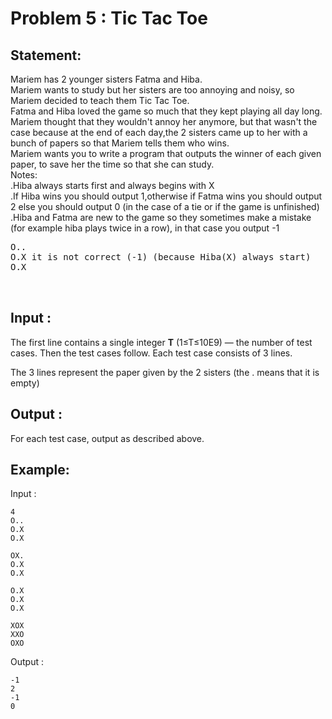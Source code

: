 # Problem 5 : Tic Tac Toe

## Statement:
Mariem has 2 younger sisters Fatma and Hiba.<br />
Mariem wants to study but her sisters are too annoying and noisy, so Mariem decided to teach them Tic Tac Toe.<br />
Fatma and Hiba loved the game so much that they kept playing all day long. <br />
Mariem thought that they wouldn't annoy her anymore, but that wasn't the case because at the end of each day,the 2 sisters came up to her with a bunch of papers so that Mariem tells them who wins.<br />
Mariem wants you to write a program that outputs the winner of each given paper, to save her the time so that she can study.<br />
Notes:<br />
	.Hiba always starts first and always begins with X <br />
	.If Hiba wins you should output 1,otherwise if Fatma wins you should output 2 else you should output 0 (in the case of a tie or if the game is unfinished)<br />
	.Hiba and Fatma are new to the game so they sometimes make a mistake (for example hiba plays twice in a row), in that case you output -1<br />

<pre>
O..                                                         OX.                   O.X                                                        XOX
O.X it is not correct (-1) (because Hiba(X) always start)   O.X Fatma wins (2)    O.X it is not correct because Hiba has already won (-1)   XXO it is a tie (0) 
O.X                                                         O.X                   O.X                                                        OXO
                                                        

</pre>
 

## Input :
The first line contains a single integer **T** (1≤T≤10E9) — the number of test cases. Then the test cases follow. Each test case consists of 3 lines.

The 3 lines represent the paper given by the 2 sisters (the . means that it is empty)

## Output :
For each test case, output as described above. 

## Example:
Input :  

```
4
O..
O.X
O.X

OX.
O.X
O.X

O.X
O.X
O.X

XOX
XXO
OXO
```

Output :  


```
-1
2
-1
0
```
